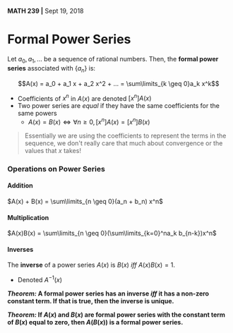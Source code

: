 __MATH 239 |__ Sept 19, 2018


# Formal Power Series
Let $a_0, a_1,...$ be a sequence of rational numbers. Then, the __formal power series__ associated with $\{a_n\}$ is:

$$A(x) = a_0 + a_1 x + a_2 x^2 + ... = \sum\limits_{k \geq 0}a_k x^k$$

  - Coefficients of $x^n$ in $A(x)$ are denoted $[x^n]A(x)$
  - Two power series are _equal_ if they have the same coefficients for the same powers
    - $A(x) = B(x) \Longleftrightarrow \forall n \geq 0, [x^n]A(x) = [x^n]B(x)$

> Essentially we are using the coefficients to represent the terms in the sequence, we don't really care that much about convergence or the values that $x$ takes!

### Operations on Power Series

#### Addition
$A(x) + B(x) = \sum\limits_{n \geq 0}(a_n + b_n) x^n$

#### Multiplication
$A(x)B(x) = \sum\limits_{n \geq 0}(\sum\limits_{k=0}^na_k b_{n-k})x^n$

#### Inverses
The __inverse__ of a power series $A(x)$ is $B(x)$ _iff_ $A(x)B(x) = 1$.
  - Denoted $A^{-1}(x)$

___Theorem:_ A formal power series has an inverse _iff_ it has a non-zero constant term. If that is true, then the inverse is unique.__

___Theorem:_ If $A(x)$ and $B(x)$ are formal power series with the constant term of $B(x)$ equal to zero, then $A(B(x))$ is a formal power series.__
